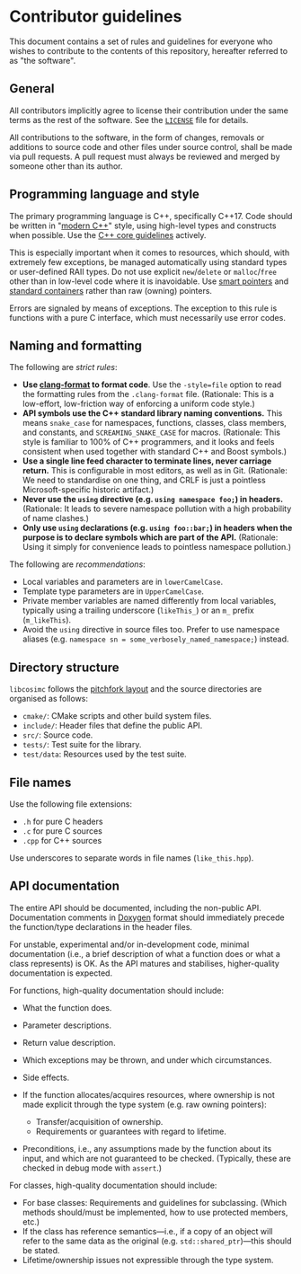 Contributor guidelines
======================

This document contains a set of rules and guidelines for everyone who wishes
to contribute to the contents of this repository, hereafter referred to as
"the software".


General
-------
All contributors implicitly agree to license their contribution under the same
terms as the rest of the software.  See the [`LICENSE`] file for details.

All contributions to the software, in the form of changes, removals or
additions to source code and other files under source control, shall be made
via pull requests.  A pull request must always be reviewed and merged by someone
other than its author.

Programming language and style
------------------------------
The primary programming language is C++, specifically C++17.
Code should be written in "[modern C++]" style, using high-level types and
constructs when possible.  Use the [C++ core guidelines] actively.

This is especially important when it comes to resources, which should, with
extremely few exceptions, be managed automatically using standard types or
user-defined RAII types.  Do not use explicit `new`/`delete` or `malloc`/`free`
other than in low-level code where it is inavoidable. Use [smart pointers] and
[standard containers] rather than raw (owning) pointers.

Errors are signaled by means of exceptions. The exception to this rule is
functions with a pure C interface, which must necessarily use error codes.

[`LICENSE`]: ./LICENSE
[modern C++]: https://docs.microsoft.com/en-gb/cpp/cpp/welcome-back-to-cpp-modern-cpp
[C++ core guidelines]: https://github.com/isocpp/CppCoreGuidelines
[smart pointers]: https://en.cppreference.com/w/cpp/header/memory
[standard containers]: https://en.cppreference.com/w/cpp/container


Naming and formatting
---------------------
The following are *strict rules*:

  * **Use [clang-format] to format code**.
    Use the `-style=file` option to read the formatting rules from the
    `.clang-format` file.
    (Rationale: This is a low-effort, low-friction way of enforcing a uniform
                code style.)
  * **API symbols use the C++ standard library naming conventions.**
    This means `snake_case` for namespaces, functions, classes, class members,
    and constants, and `SCREAMING_SNAKE_CASE` for macros.
    (Rationale: This style is familiar to 100% of C++ programmers, and it
                looks and feels consistent when used together with standard
                C++ and Boost symbols.)
  * **Use a single line feed character to terminate lines, never carriage
    return.**
    This is configurable in most editors, as well as in Git.
    (Rationale: We need to standardise on one thing, and CRLF is just a
                pointless Microsoft-specific historic artifact.)
  * **Never use the `using` directive (e.g. `using namespace foo;`) in
    headers.**
    (Rationale: It leads to severe namespace pollution with a high probability
                of name clashes.)
  * **Only use `using` declarations (e.g. `using foo::bar;`) in headers when the
    purpose is to declare symbols which are part of the API.**
    (Rationale: Using it simply for convenience leads to pointless namespace
                pollution.)

The following are *recommendations*:

  * Local variables and parameters are in `lowerCamelCase`.
  * Template type parameters are in `UpperCamelCase`.
  * Private member variables are named differently from local variables,
    typically using a trailing underscore (`likeThis_`) or an `m_` prefix
    (`m_likeThis`).
  * Avoid the `using` directive in source files too.  Prefer to use namespace
    aliases (e.g. `namespace sn = some_verbosely_named_namespace;`) instead.

[clang-format]: https://clang.llvm.org


Directory structure
-------------------
`libcosimc` follows the [pitchfork layout](https://api.csswg.org/bikeshed/?force=1&url=https://raw.githubusercontent.com/vector-of-bool/pitchfork/develop/data/spec.bs)
and the source directories are organised as follows:

  * `cmake/`:       CMake scripts and other build system files.
  * `include/`:     Header files that define the public API.
  * `src/`:         Source code.
  * `tests/`:       Test suite for the library.
  * `test/data`:    Resources used by the test suite.


File names
----------
Use the following file extensions:

  * `.h` for pure C headers
  * `.c` for pure C sources
  * `.cpp` for C++ sources

Use underscores to separate words in file names (`like_this.hpp`).


API documentation
-----------------
The entire API should be documented, including the non-public API.
Documentation comments in [Doxygen] format should
immediately precede the function/type declarations in the header files.

For unstable, experimental and/or in-development code, minimal documentation
(i.e., a brief description of what a function does or what a class represents)
is OK.  As the API matures and stabilises, higher-quality documentation is
expected.

For functions, high-quality documentation should include:

  * What the function does.
  * Parameter descriptions.
  * Return value description.
  * Which exceptions may be thrown, and under which circumstances.
  * Side effects.
  * If the function allocates/acquires resources, where ownership is not made
    explicit through the type system (e.g. raw owning pointers):

      - Transfer/acquisition of ownership.
      - Requirements or guarantees with regard to lifetime.

  * Preconditions, i.e., any assumptions made by the function about its input,
    and which are not guaranteed to be checked.  (Typically, these are checked
    in debug mode with `assert`.)

For classes, high-quality documentation should include:

  * For base classes: Requirements and guidelines for subclassing.  (Which
    methods should/must be implemented, how to use protected members, etc.)
  * If the class has reference semantics—i.e., if a copy of an object will
    refer to the same data as the original (e.g. `std::shared_ptr`)—this
    should be stated.
  * Lifetime/ownership issues not expressible through the type system.

[Doxygen]: http://www.doxygen.org
